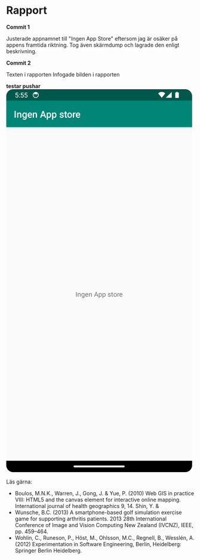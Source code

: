 
# Rapport

**Commit 1**

Justerade appnamnet till "Ingen App Store" eftersom jag är osäker på appens framtida riktning.
Tog även skärmdump och lagrade den enligt beskrivning.

**Commit 2**

Texten i rapporten
Infogade bilden i rapporten

**testar pushar**
![](screenshot1.png)

Läs gärna:

- Boulos, M.N.K., Warren, J., Gong, J. & Yue, P. (2010) Web GIS in practice VIII: HTML5 and the canvas element for interactive online mapping. International journal of health geographics 9, 14. Shin, Y. &
- Wunsche, B.C. (2013) A smartphone-based golf simulation exercise game for supporting arthritis patients. 2013 28th International Conference of Image and Vision Computing New Zealand (IVCNZ), IEEE, pp. 459–464.
- Wohlin, C., Runeson, P., Höst, M., Ohlsson, M.C., Regnell, B., Wesslén, A. (2012) Experimentation in Software Engineering, Berlin, Heidelberg: Springer Berlin Heidelberg.
